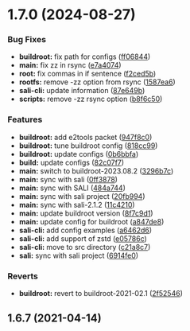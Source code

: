 # 1.7.0 (2024-08-27)


### Bug Fixes

* **buildroot:** fix path for configs ([ff06844](https://github.com/yamadharma/salii/commit/ff06844fb4e5e43fc003585aa58801002a85dd33))
* **main:** fix zz in rsync ([e7a4074](https://github.com/yamadharma/salii/commit/e7a4074da502b83475d55ec05c8652efea861dd9))
* **root:** fix commas in if sentence ([f2ced5b](https://github.com/yamadharma/salii/commit/f2ced5beb0c932df87488ea8807b2de40dfdb8b8))
* **rootfs:** remove -zz option from rsync ([1587ea6](https://github.com/yamadharma/salii/commit/1587ea6f34a2d10340e8be6e5b22ae682665d576))
* **sali-cli:** update information ([87e649b](https://github.com/yamadharma/salii/commit/87e649ba76f4aa094c3f26265196c50c467b3f0b))
* **scripts:** remove -zz rsync option ([b8f6c50](https://github.com/yamadharma/salii/commit/b8f6c5080c2b4ca20fe2294cd10f3d18b4be0872))


### Features

* **buildroot:** add e2tools packet ([947f8c0](https://github.com/yamadharma/salii/commit/947f8c0f71f21e09ff15425eb0836868d2490f7e))
* **buildroot:** tune buildroot config ([818cc99](https://github.com/yamadharma/salii/commit/818cc9989863503e9813d5cd389bb60746ce7b31))
* **buildroot:** update configs ([0b6bbfa](https://github.com/yamadharma/salii/commit/0b6bbfad4196f535c02ea0471ddff32d691fe56d))
* **build:** update configs ([82c07f7](https://github.com/yamadharma/salii/commit/82c07f7681a9cb4ef2c34488905ae03fb97c537c))
* **main:** switch to buildroot-2023.08.2 ([3296b7c](https://github.com/yamadharma/salii/commit/3296b7c0025b9ed29440bd41cc3f3e0be74dd3b7))
* **main:** sync with sali ([0ff3878](https://github.com/yamadharma/salii/commit/0ff387824f74ef8d13d7f8eabd058776ed7ad6a0))
* **main:** sync with SALI ([484a744](https://github.com/yamadharma/salii/commit/484a744c23e4d4b5f32b45097582b72508c059de))
* **main:** sync with sali project ([20fb994](https://github.com/yamadharma/salii/commit/20fb99433d0096c6525d52173ded55658e0f76c6))
* **main:** sync with sali-2.1.2 ([11c4210](https://github.com/yamadharma/salii/commit/11c4210bec0dcc76bfa9ddd77398676ecd7d813c))
* **main:** update buildroot version ([8f7c9d1](https://github.com/yamadharma/salii/commit/8f7c9d133d1672c1ac868b18cf237db30db8c146))
* **main:** update config for buildroot ([a847de8](https://github.com/yamadharma/salii/commit/a847de840b1edf289c3a5e2fde9c6696dc4a70b0))
* **sali-cli:** add config examples ([a6462d6](https://github.com/yamadharma/salii/commit/a6462d6b91065f6b2f3bd842ca2904b93dc20e12))
* **sali-cli:** add support of zstd ([e05786c](https://github.com/yamadharma/salii/commit/e05786c8089112cc1b698df1755405faea33ac07))
* **sali-cli:** move to src directory ([c21a8c7](https://github.com/yamadharma/salii/commit/c21a8c774b68ea6f76d0a1c9bb60f3ca2e2c0a81))
* **sali:** sync with sali project ([6914fe0](https://github.com/yamadharma/salii/commit/6914fe05b4688bbfe1be2f27077b264e62f32514))


### Reverts

* **buildroot:** revert to buildroot-2021-02.1 ([2f52546](https://github.com/yamadharma/salii/commit/2f52546d754d25a56e190e6b392c1fe60b211933))



## 1.6.7 (2021-04-14)



